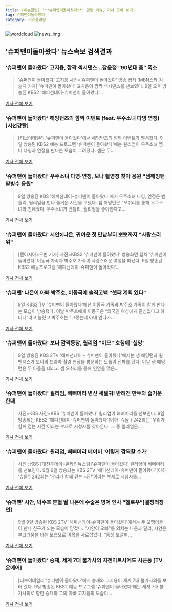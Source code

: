 ```yaml
---
title: (이슈클립) '**슈퍼맨이돌아왔다**' 관련 이슈, 기사 모아 보기
tag: 슈퍼맨이돌아왔다
category: 이슈클리핑
---
```

![wordcloud](https://s3.ap-northeast-2.amazonaws.com/lyrics101-wordcloud/2018-09-09-1536485121.png)
![news_img](https://user-images.githubusercontent.com/42597476/44507050-1206f400-a6e4-11e8-8d98-7ffbfebb353f.png)
## **'**슈퍼맨이돌아왔다**'** 뉴스속보 검색결과
### ‘슈퍼맨이 돌아왔다’ 고지용, 깜짝 섹시댄스…장윤정 “90년대 춤” 폭소

>‘슈퍼맨이 돌아왔다’ 고지용 사진=‘슈퍼맨이 돌아왔다’ 방송 캡처 [MBN스타 김솔지 기자] ‘슈퍼맨이 돌아왔다’ 고지용이 깜짝 섹시댄스를 선보였다. 9일 오후 방송된 KBS2 ‘해피선데이-슈퍼맨이 돌아왔다’...

<a href="http://star.mbn.co.kr/view.php?year=2018&no=568020&refer=portal" target="_blank">기사 전체 보기</a>

### ‘슈퍼맨이 돌아왔다’ 해밍턴즈의 깜짝 이벤트 (feat. 우주소녀 다영 연정) [시선강탈]

>[티브이데일리 ‘슈퍼맨이 돌아왔다’에서 해밍턴즈의 깜짝 이벤트가 펼쳐졌다. 9일 방송된 KBS2 예능 프로그램 ‘슈퍼맨이 돌아왔다’에는 윌리엄이 우주소녀 멤버 다영과 연정을 만나는 모습이 그려졌다. 샘은 두...

<a href="http://tvdaily.asiae.co.kr/read.php3?aid=15364815791393430019" target="_blank">기사 전체 보기</a>

### '슈퍼맨이 돌아왔다' 우주소녀 다영·연정, 보나 촬영장 찾아 응원 "샘해밍턴 팥빙수 응원"

>9일 방송된 KBS '해피선데이-슈퍼맨이 돌아왔다'에서 우주소녀 다영, 연정은 벤틀리, 윌리엄을 만나 즐거운 시간을 보냈다. 샘 해밍턴은 "오취리를 통해 우주소녀와 친해졌다. 우주소녀가 벤틀리, 월리엄을 좋아한다고...

<a href="http://ilyo.co.kr/?ac=article_view&entry_id=309302" target="_blank">기사 전체 보기</a>

### '슈퍼맨이 돌아왔다' 시안X나은, 귀여운 첫 만남부터 뽀뽀까지 "사랑스러워"

>[텐아시아=우빈 기자] 사진=KBS2 ‘슈퍼맨이 돌아왔다’ 방송화면 캡처 ‘슈퍼맨이 돌아왔다’ 이동국 가족과 박주호 가족이 사랑스러운 여행을 떠났다. 9일 방송된 KBS2 예능프로그램 ‘해피선데이-슈퍼맨이 돌아왔다’...

<a href="http://www.tenasia.co.kr/archives/1564755" target="_blank">기사 전체 보기</a>

### ‘슈퍼맨’ 나은이 아빠 박주호, 이동국에 솔직고백 “셋째 계획 있다”

>9일 KBS2 TV '슈퍼맨이 돌아왔다‘에선 이동국 가족과 박주호 가족이 함께 만나는 모습이 방송됐다. 이날 박주호에게 이동국은 “외국인 여성에게 관심없다고 하더니”라고 놀렸고 박주호는 “그랬는데 아내 안나가...

<a href="http://www.tvreport.co.kr/?c=news&m=newsview&idx=1078905" target="_blank">기사 전체 보기</a>

### '슈퍼맨이 돌아왔다' 보나 깜짝등장, 윌리엄 "이모" 호칭에 '실망'

>9일 방송된 KBS 2TV '해피선데이 - 슈퍼맨이 돌아왔다'에서는 샘 해밍턴과 윌벤져스가 보나의 드라마 촬영 현장을 방문하는 모습이 전파를 탔다. 이날 샘 해밍턴은 두 아들을 데리고 샘 오취리를 통해 인연을 맺은...

<a href="http://www.xportsnews.com/?ac=article_view&entry_id=1017346" target="_blank">기사 전체 보기</a>

### '슈퍼맨이 돌아왔다' 윌리엄, 삐삐머리 변신 세젤귀! 반려견 만두와 즐거운 한때

>사진=KBS 사진=KBS '슈퍼맨이 돌아왔다' 윌리엄이 삐삐머리를 선보인다. 9일 방송되는 KBS2 '해피선데이-슈퍼맨이 돌아왔다'(이하 '슈돌') 242회는 '우리가 함께 걷는 시간'이라는 부제로 시청자를 찾아온다. 그 중 윌리엄은...

<a href="http://www.joongboo.com/news/articleView.html?idxno=1285276" target="_blank">기사 전체 보기</a>

### '슈퍼맨이 돌아왔다' 윌리엄, 삐삐머리 베이비 '이렇게 깜찍할 수가'

>사진 : KBS [대전투데이=온라인뉴스팀]'슈퍼맨이 돌아왔다' 윌리엄이 삐삐머리를 선보인다. 9월 9일 방송되는 KBS 2TV '해피선데이-슈퍼맨이 돌아왔다'(이하 '슈돌') 242회는 '우리가 함께 걷는 시간'이라는 부제로 시청자를...

<a href="http://www.daejeontoday.com/news/articleView.html?idxno=512498" target="_blank">기사 전체 보기</a>

### ‘슈퍼맨’ 시안, 박주호 혼혈 딸 나은에 수줍은 영어 인사 “헬로우”[결정적장면]

>9월 9일 방송된 KBS 2TV '해피선데이-슈퍼맨이 돌아왔다'에서는 두 꼬맹이들이 만나 친구가 되는 모습이 담겼다. "시안이 오빠"를 외치는 나은과 달리, 시안은 부끄러움을 타는 모습으로 이목을 사로잡았다. "동생 보살펴...

<a href="http://www.newsen.com/news_view.php?uid=201809091645326710" target="_blank">기사 전체 보기</a>

### ‘슈퍼맨이 돌아왔다’ 승재, 세계 7대 불가사의 치첸이트사에도 시큰둥 [TV온에어]

>[티브이데일리 ‘슈퍼맨이 돌아왔다’에서 승재와 고지용이 세계 7대 불가사의를 보러 갔다. 9일 방송된 KBS2 예능 프로그램 ‘슈퍼맨이 돌아왔다’에는 세계 7대 불가사의로 향한 승재와 그의 아빠 고지용의 모습이...

<a href="http://tvdaily.asiae.co.kr/read.php3?aid=15364800091393428019" target="_blank">기사 전체 보기</a>



